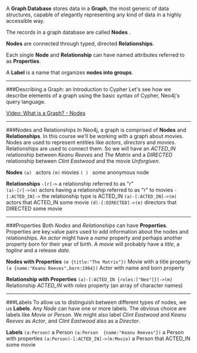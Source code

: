 A **Graph Database** stores data in a **Graph**, the most generic of data structures, capable of elegantly representing any kind of data in a highly accessible way. 

The records in a graph database are called **Nodes** .

**Nodes** are connected through typed, directed **Relationships**.

Each single **Node**  and **Relationship** can have named attributes referred to as **Properties**.

A **Label**  is a name that organizes **nodes into groups**.

** **
###Describing a Graph: an Introduction to Cypher
Let's see how we describe elements of a graph using the basic syntax of Cypher, Neo4j's query language.


[Video: What is a Graph? - Nodes](https://vimeo.com/album/2584141/video/77885139)



** **
###Nodes and Relationships
In Neo4j, a graph is comprised of **Nodes** and **Relationships**. In this course we'll be working with a graph about movies. Nodes are used to represent entities like *actors*, *directors* and *movies*. Relationships are used to connect them. So we will have an *ACTED_IN* relationship between *Keanu Reeves* and *The Matrix* and a *DIRECTED* relationship between *Clint Eastwood* and the movie *Unforgiven*.

**Nodes**
`(a) `    actors
`(m)`    movies
`( ) `      some anonymous node

**Relationships**
`-[r]->`                  a relationship referred to as "r"  
`(a)-[r]->(m)`            actors having a relationship referred to as "r" to movies
`-[:ACTED_IN]->`          the relationship type is ACTED_IN
`(a)-[:ACTED_IN]->(m)`    actors that ACTED_IN some movie
`(d)-[:DIRECTED]->(m)`    directors that DIRECTED some movie

** **
###Properties
Both *Nodes* and *Relationships* can have **Properties**. Properties are key:value pairs used to add information about the nodes and relationships. An *actor* might have a *name* property and perhaps another property *born* for their year of birth. A *movie* will probably have a *title*, a *tagline* and a release *date*.

**Nodes with Properties**
`(m {title:"The Matrix"})`                 Movie with a title property
`(a {name:"Keanu Reeves",born:1964})`       Actor with name and born property

**Relationship with Properties**
`(a)-[:ACTED_IN {roles:["Neo"]}]->(m)` Relationship *ACTED_IN* with *roles* property (an array of character names)
** **
###Labels
To allow us to distinguish between different types of nodes, we us **Labels**. Any *Node* can have one or more labels. The obvious choice are labels like *Movie* or *Person*. We might also label *Clint Eastwood* and *Keanu Reeves* as *Actor*, and *Clint Eastwood* also as a *Director*.

**Labels**
`(a:Person)`                                       a Person
`(a:Person  {name:"Keanu Reeves"})`                                       a Person with properties
`(a:Person)-[:ACTED_IN]->(m:Movie)`   a Person that ACTED_IN some movie
